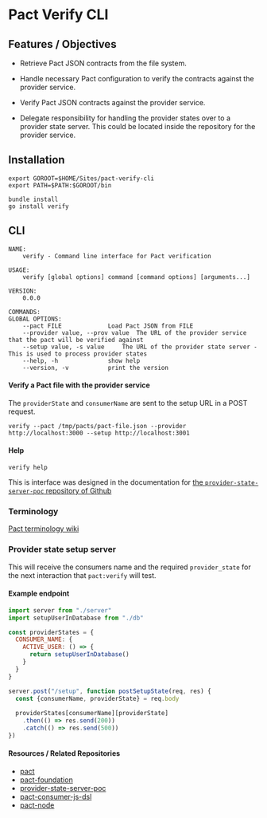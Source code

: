 # Pact Verify CLI

## Features / Objectives

- Retrieve Pact JSON contracts from the file system.

- Handle necessary Pact configuration to verify the contracts against the provider service.

- Verify Pact JSON contracts against the provider service.

- Delegate responsibility for handling the provider states over to a provider state server. This could be located inside the repository for the provider service.

## Installation
    export GOROOT=$HOME/Sites/pact-verify-cli
    export PATH=$PATH:$GOROOT/bin

    bundle install
    go install verify
    
## CLI 

    NAME:
        verify - Command line interface for Pact verification

    USAGE:
        verify [global options] command [command options] [arguments...]
        
    VERSION:
        0.0.0
        
    COMMANDS:
    GLOBAL OPTIONS:
        --pact FILE				Load Pact JSON from FILE
        --provider value, --prov value	The URL of the provider service that the pact will be verified against
        --setup value, -s value		The URL of the provider state server - This is used to process provider states
        --help, -h				show help
        --version, -v			print the version

#### Verify a Pact file with the provider service
The `providerState` and `consumerName` are sent to the setup URL in a POST request.

    verify --pact /tmp/pacts/pact-file.json --provider http://localhost:3000 --setup http://localhost:3001

#### Help

    verify help

This is interface was designed in the documentation for [the `provider-state-server-poc` repository of Github](https://github.com/bethesque/provider-state-server-poc)

### Terminology
[Pact terminology wiki](https://github.com/realestate-com-au/pact/wiki/Terminology)

### Provider state setup server
This will receive the consumers name and the required `provider_state` for the next interaction that `pact:verify` will test.

#### Example endpoint
```javascript
import server from "./server"
import setupUserInDatabase from "./db"

const providerStates = {
  CONSUMER_NAME: {
    ACTIVE_USER: () => {
      return setupUserInDatabase()
    }
  }
}

server.post("/setup", function postSetupState(req, res) {
  const {consumerName, providerState} = req.body
  
  providerStates[consumerName][providerState]
    .then(() => res.send(200))
    .catch(() => res.send(500))
})
```

#### Resources / Related Repositories
- [pact](https://github.com/realestate-com-au/pact)
- [pact-foundation](https://github.com/pact-foundation)
- [provider-state-server-poc](https://github.com/bethesque/provider-state-server-poc)
- [pact-consumer-js-dsl](https://github.com/DiUS/pact-consumer-js-dsl)
- [pact-node](https://github.com/pact-foundation/pact-node)
